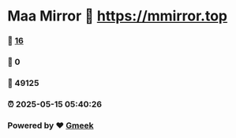 # Maa Mirror :link: https://mmirror.top 
### :page_facing_up: [16](https://mmirror.top/tag.html) 
### :speech_balloon: 0 
### :hibiscus: 49125 
### :alarm_clock: 2025-05-15 05:40:26 
### Powered by :heart: [Gmeek](https://github.com/Meekdai/Gmeek)
